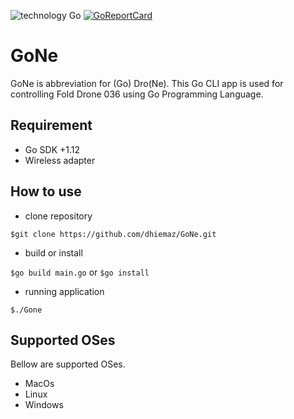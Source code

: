 ![technology Go](https://img.shields.io/badge/technology-go-blue.svg)
[![GoReportCard](https://goreportcard.com/badge/github.com/dhiemaz/GoNe)](https://goreportcard.com/report/dhiemaz/GoNe)

# GoNe
GoNe is abbreviation for (Go) Dro(Ne). This Go CLI app is used for controlling Fold Drone 036 using Go Programming Language. 

## Requirement
* Go SDK +1.12
* Wireless adapter

## How to use
* clone repository

``$git clone https://github.com/dhiemaz/GoNe.git``

* build or install

``$go build main.go`` or ``$go install``

* running application

``$./Gone``

## Supported OSes
Bellow are supported OSes.
* MacOs
* Linux
* Windows


